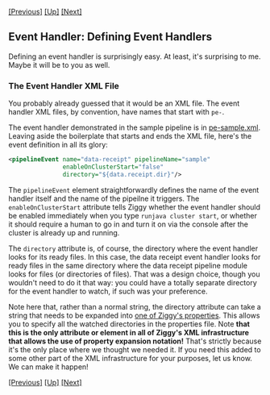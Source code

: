 <!-- -*-visual-line-*- -->

[[Previous]](event-handler-intro.md)
[[Up]](event-handler.md)
[[Next]](event-handler-examples.md)

## Event Handler: Defining Event Handlers

Defining an event handler is surprisingly easy. At least, it's surprising to me. Maybe it will be to you as well.

### The Event Handler XML File

You probably already guessed that it would be an XML file. The event handler XML files, by convention, have names that start with `pe-`.

The event handler demonstrated in the sample pipeline is in [pe-sample.xml](../../sample-pipeline/config/pe-sample.xml). Leaving aside the boilerplate that starts and ends the XML file, here's the event definition in all its glory:

```xml
<pipelineEvent name="data-receipt" pipelineName="sample"
               enableOnClusterStart="false"
               directory="${data.receipt.dir}"/>
```

 The `pipelineEvent` element straightforwardly defines the name of the event handler itself and the name of the pipeilne it triggers. The `enableOnClusterStart` attribute tells Ziggy whether the event handler should be enabled immediately when you type `runjava cluster start`, or whether it should require a human to go in and turn it on via the console after the cluster is already up and running.

The `directory` attribute is, of course, the directory where the event handler looks for its ready files. In this case, the data receipt event handler looks for ready files in the same directory where the data receipt pipeline module looks for files (or directories of files). That was a design choice, though you wouldn't need to do it that way: you could have a totally separate directory for the event handler to watch, if such was your preference.

Note here that, rather than a normal string, the directory attribute can take a string that needs to be expanded into [one of Ziggy's properties](properties.md). This allows you to specify all the watched directories in the properties file. Note **that this is the only attribute or element in all of Ziggy's XML infrastructure that allows the use of property expansion notation!** That's strictly because it's the only place where we thought we needed it. If you need this added to some other part of the XML infrastructure for your purposes, let us know. We can make it happen!

<!--

TODO Consider allowing property interpolation more generally (ZIGGY-173: Add property interpolation to XML files) and say so here. In addition, it would also be good to talk about properties in XML files in the "Write the Pipeline Configuration Files" section of configuring-pipeline.md and to mention that you have to restart the cluster (which we haven't done yet, but will soon, we promise!)

-->

[[Previous]](event-handler-intro.md)
[[Up]](event-handler.md)
[[Next]](event-handler-examples.md)

